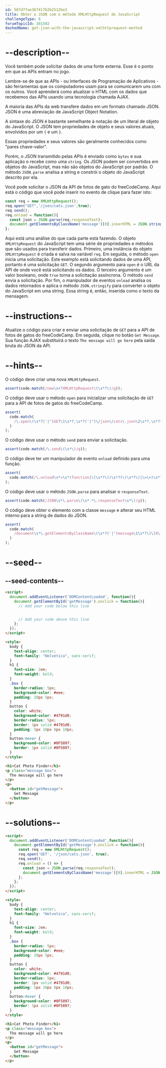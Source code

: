 ```yaml
---
id: 587d7fae367417b2b2512be3
title: Obter o JSON com o método XMLHttpRequest do JavaScript
challengeType: 6
forumTopicId: 301502
dashedName: get-json-with-the-javascript-xmlhttprequest-method
---
```


# --description--

Você também pode solicitar dados de uma fonte externa. Esse é o ponto em que as APIs entram no jogo.

Lembre-se de que as APIs - ou Interfaces de Programação de Aplicativos - são ferramentas que os computadores usam para se comunicarem uns com os outros. Você aprenderá como atualizar o HTML com os dados que recebemos das APIs usando uma tecnologia chamada AJAX.

A maioria das APIs da web transfere dados em um formato chamado JSON. JSON é uma abreviação de JavaScript Object Notation.

A sintaxe do JSON é bastante semelhante à notação de um literal de objeto do JavaScript. O JSON tem propriedades de objeto e seus valores atuais, envolvidos por um `{` e um `}`.

Essas propriedades e seus valores são geralmente conhecidos como "pares chave-valor".

Porém, o JSON transmitido pelas APIs é enviado como `bytes` e sua aplicação o recebe como uma `string`. Os JSON podem ser convertidos em objetos do JavaScript, mas não são objetos do JavaScript por padrão. O método `JSON.parse` analisa a string e constrói o objeto do JavaScript descrito por ela.

Você pode solicitar o JSON da API de fotos de gato do freeCodeCamp. Aqui está o código que você pode inserir no evento de clique para fazer isto:

```js
const req = new XMLHttpRequest();
req.open("GET",'/json/cats.json',true);
req.send();
req.onload = function(){
  const json = JSON.parse(req.responseText);
  document.getElementsByClassName('message')[0].innerHTML = JSON.stringify(json);
};
```

Aqui está uma análise do que cada parte está fazendo. O objeto `XMLHttpRequest` do JavaScript tem uma série de propriedades e métodos que são usados para transferir dados. Primeiro, uma instância do objeto `XMLHttpRequest` é criada e salva na variável `req`. Em seguida, o método `open` inicia uma solicitação. Este exemplo está solicitando dados de uma API, portanto é uma solicitação `GET`. O segundo argumento para `open` é o URL da API de onde você está solicitando os dados. O terceiro argumento é um valor booleano, onde `true` torna a solicitação assíncrona. O método `send` envia a solicitação. Por fim, o manipulador de eventos `onload` analisa os dados retornados e aplica o método `JSON.stringify` para converter o objeto do JavaScript em uma string. Essa string é, então, inserida como o texto da mensagem.

# --instructions--

Atualize o código para criar e enviar uma solicitação de `GET` para a API de fotos de gatos do freeCodeCamp. Em seguida, clique no botão `Get Message`. Sua função AJAX substituirá o texto `The message will go here` pela saída bruta do JSON da API.

# --hints--

O código deve criar uma nova `XMLHttpRequest`.

```js
assert(code.match(/new\s+?XMLHttpRequest\(\s*?\)/g));
```

O código deve usar o método `open` para inicializar uma solicitação de `GET` para a API de fotos de gatos do freeCodeCamp.

```js
assert(
  code.match(
    /\.open\(\s*?('|")GET\1\s*?,\s*?('|")\/json\/cats\.json\2\s*?,\s*?true\s*?\)/g
  )
);
```

O código deve usar o método `send` para enviar a solicitação.

```js
assert(code.match(/\.send\(\s*\)/g));
```

O código deve ter um manipulador de evento `onload` definido para uma função.

```js
assert(
  code.match(/\.onload\s*=\s*(function|\(\s*?\))\s*?(\(\s*?\)|\=\>)\s*?{/g)
);
```

O código deve usar o método `JSON.parse` para analisar o `responseText`.

```js
assert(code.match(/JSON\s*\.parse\(\s*.*\.responseText\s*\)/g));
```

O código deve obter o elemento com a classe `message` e alterar seu HTML interno para a string de dados do JSON.

```js
assert(
  code.match(
    /document\s*\.getElementsByClassName\(\s*?('|")message\1\s*?\)\[0\]\s*\.innerHTML\s*?=\s*?JSON\.stringify\(.+?\)/g
  )
);
```

# --seed--

## --seed-contents--

```html
<script>
  document.addEventListener('DOMContentLoaded', function(){
    document.getElementById('getMessage').onclick = function(){
      // Add your code below this line


      // Add your code above this line
    };
  });
</script>

<style>
  body {
    text-align: center;
    font-family: "Helvetica", sans-serif;
  }
  h1 {
    font-size: 2em;
    font-weight: bold;
  }
  .box {
    border-radius: 5px;
    background-color: #eee;
    padding: 20px 5px;
  }
  button {
    color: white;
    background-color: #4791d0;
    border-radius: 5px;
    border: 1px solid #4791d0;
    padding: 5px 10px 8px 10px;
  }
  button:hover {
    background-color: #0F5897;
    border: 1px solid #0F5897;
  }
</style>

<h1>Cat Photo Finder</h1>
<p class="message box">
  The message will go here
</p>
<p>
  <button id="getMessage">
    Get Message
  </button>
</p>
```

# --solutions--

```html
<script>
  document.addEventListener('DOMContentLoaded',function(){
    document.getElementById('getMessage').onclick = function(){
      const req = new XMLHttpRequest();
      req.open('GET', '/json/cats.json', true);
      req.send();
      req.onload = () => {
        const json = JSON.parse(req.responseText);
        document.getElementsByClassName('message')[0].innerHTML = JSON.stringify(json);
      };
    };
  });
</script>

<style>
  body {
    text-align: center;
    font-family: "Helvetica", sans-serif;
  }
  h1 {
    font-size: 2em;
    font-weight: bold;
  }
  .box {
    border-radius: 5px;
    background-color: #eee;
    padding: 20px 5px;
  }
  button {
    color: white;
    background-color: #4791d0;
    border-radius: 5px;
    border: 1px solid #4791d0;
    padding: 5px 10px 8px 10px;
  }
  button:hover {
    background-color: #0F5897;
    border: 1px solid #0F5897;
  }
</style>

<h1>Cat Photo Finder</h1>
<p class="message box">
  The message will go here
</p>
<p>
  <button id="getMessage">
    Get Message
  </button>
</p>
```
